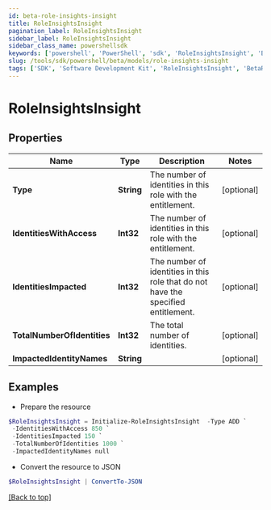 ```yaml
---
id: beta-role-insights-insight
title: RoleInsightsInsight
pagination_label: RoleInsightsInsight
sidebar_label: RoleInsightsInsight
sidebar_class_name: powershellsdk
keywords: ['powershell', 'PowerShell', 'sdk', 'RoleInsightsInsight', 'BetaRoleInsightsInsight'] 
slug: /tools/sdk/powershell/beta/models/role-insights-insight
tags: ['SDK', 'Software Development Kit', 'RoleInsightsInsight', 'BetaRoleInsightsInsight']
---
```



# RoleInsightsInsight

## Properties

Name | Type | Description | Notes
------------ | ------------- | ------------- | -------------
**Type** | **String** | The number of identities in this role with the entitlement. | [optional] 
**IdentitiesWithAccess** | **Int32** | The number of identities in this role with the entitlement. | [optional] 
**IdentitiesImpacted** | **Int32** | The number of identities in this role that do not have the specified entitlement. | [optional] 
**TotalNumberOfIdentities** | **Int32** | The total number of identities. | [optional] 
**ImpactedIdentityNames** | **String** |  | [optional] 

## Examples

- Prepare the resource
```powershell
$RoleInsightsInsight = Initialize-RoleInsightsInsight  -Type ADD `
 -IdentitiesWithAccess 850 `
 -IdentitiesImpacted 150 `
 -TotalNumberOfIdentities 1000 `
 -ImpactedIdentityNames null
```

- Convert the resource to JSON
```powershell
$RoleInsightsInsight | ConvertTo-JSON
```


[[Back to top]](#) 

